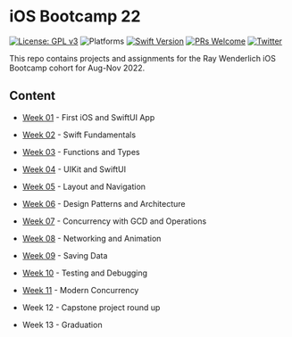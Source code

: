 # iOS Bootcamp 22

[![License: GPL v3](https://img.shields.io/badge/License-GPL%20v3-blue.svg)](https://www.gnu.org/licenses/gpl-3.0)
![Platforms](https://img.shields.io/badge/platform-iOS-lightgrey.svg)
[![Swift Version](https://img.shields.io/badge/Swift-5.7-orange)](https://developer.apple.com/swift)
[![PRs Welcome](https://img.shields.io/badge/PRs-welcome-brightgreen.svg?style=flat-square)](http://makeapullrequest.com)
[![Twitter](https://img.shields.io/badge/twitter-quantum__tunnel-blue)](http://twitter.com/quantum_tunnel)

This repo contains projects and assignments for the Ray Wenderlich iOS Bootcamp cohort for Aug-Nov 2022. 


## Content
- [Week 01](Week_01) - First iOS and SwiftUI App

- [Week 02](Week_02) - Swift Fundamentals

- [Week 03](Week_03) - Functions and Types

- [Week 04](Week_04) - UIKit and SwiftUI

- [Week 05](Week_05) - Layout and Navigation

- [Week 06](Week_06) - Design Patterns and Architecture

- [Week 07](Week_07) - Concurrency with GCD and Operations

- [Week 08](Week_08) - Networking and Animation

- [Week 09](Week_09) - Saving Data

- [Week 10](Week_10) - Testing and Debugging

- [Week 11](Week_11) - Modern Concurrency

- Week 12 - Capstone project round up

- Week 13 - Graduation

  
  
  

